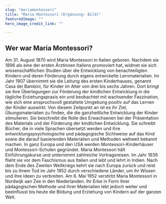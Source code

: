 ```yaml
---
slug: "mariamontessori"
title: "Maria Montessori (Ergänzung: Bild)"
featuredImage: ""
hero_image_credit_link: ""

---
```


## Wer war Maria Montessori?

Am 31. August 1870 wird Maria Montessori in Italien geboren. Nachdem sie 1896 als eine der ersten
Ärztinnen Italiens promoviert hat, widmet sie sich wissenschaftlichen Studien über die Entwicklung von benachteiligten Kindern und deren Förderung durch eigens entwickelte Lernmaterialien.
Im Jahr 1907 übernimmt sie die Leitung des ersten Kinderhauses, genannt Casa dei Bambini, für
Kinder im Alter von drei bis sechs Jahren. Dort bringt sie ihre Überlegungen zur Förderung der
kindlichen Entwicklung in die tägliche Erziehungspraxis ein und beobachtet mit wachsender Faszination, wie sich eine anspruchsvoll gestaltete Umgebung positiv auf das Lernen der Kinder auswirkt. Von diesem Zeitpunkt an ist es ihr Ziel, Übungsmaterialien zu finden, die die ganzheitliche
Entwicklung der Kinder stimulieren. Sie beschreibt die Rolle des Erwachsenen bei der Präsentation
des Materials und der Förderung der kindlichen Entwicklung. Sie schreibt Bücher, die in viele
Sprachen übersetzt werden und ihre entwicklungspsychologische und pädagogische Sichtweise
auf das Kind sowie die darauf basierenden Materialien und Methoden weltweit bekannt machen.
In ganz Europa und den USA werden Montessori-Kinderhäuser und Montessori-Schulen gegründet. Maria Montessori hält Einführungskurse und unternimmt zahlreiche Vortragsreisen.
Im Jahr 1939 flieht sie vor dem Faschismus aus Italien und lebt und lehrt in Indien. Nach dem
Ende des Zweiten Weltkriegs kehrt sie nach Europa zurück und reist bis zu ihrem Tod im Jahr
1952 durch verschiedene Länder, um ihr Wissen und ihre Ideen zu verbreiten. Am 6. Mai 1952
verstirbt Maria Montessori in Nordwijk aan Zee in den Niederlanden. Ihr Erbe in Form ihrer
pädagogischen Methode und ihrer Materialien lebt jedoch weiter und beeinflusst bis heute die
Bildung und Erziehung von Kindern auf der ganzen Welt.